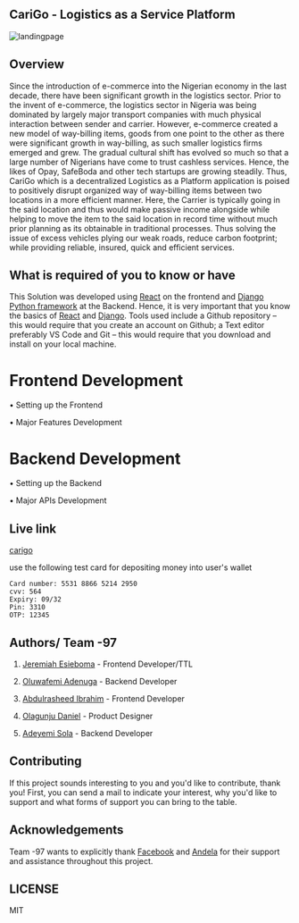## CariGo - Logistics as a Service Platform

![landingpage](https://user-images.githubusercontent.com/26861798/95522431-f07b2c00-0980-11eb-8f21-9ad3e781548a.png)


## Overview
Since the introduction of e-commerce into the Nigerian economy in the last decade, there have been significant growth in the logistics sector. Prior to the invent of e-commerce, the logistics sector in Nigeria was being dominated by largely major transport companies with much physical interaction between sender and carrier. However, e-commerce created a new model of way-billing items, goods from one point to the other as there were significant growth in way-billing, as such smaller logistics firms emerged and grew. The gradual cultural shift has evolved so much so that a large number of Nigerians have come to trust cashless services. Hence, the likes of Opay, SafeBoda and other tech startups are growing steadily. Thus, CariGo which is a decentralized Logistics as a Platform application is poised to positively disrupt organized way of way-billing items between two locations in a more efficient manner. Here, the Carrier is typically going in the said location and thus would make passive income alongside while helping to move the item to the said location in record time without much prior planning as its obtainable in traditional processes. Thus solving the issue of excess vehicles plying our weak roads, reduce carbon footprint; while providing reliable, insured, quick and efficient services.

## What is required of you to know or have
This Solution was developed using [React](https://reactjs.org) on the frontend and [Django Python framework](https://www.djangoproject.com)  at the Backend. Hence, it is very important that you know the basics of [React](https://reactjs.org) and [Django](https://www.djangoproject.com). 
Tools used include a Github repository – this would require that you create an account on Github; a Text editor preferably VS Code and Git – this would require that you download and install on your local machine. 

# Frontend Development
•	Setting up the Frontend 

•	Major Features Development

# Backend Development	
•	Setting up the Backend 

•	Major APIs Development


## Live link
[carigo](https://carigo.herokuapp.com)

use the following test card for depositing money into user's wallet

```
Card number: 5531 8866 5214 2950
cvv: 564
Expiry: 09/32
Pin: 3310
OTP: 12345
```

## Authors/ Team -97
1. [Jeremiah Esieboma](https://github.com/esiebomaj) - Frontend Developer/TTL

2. [Oluwafemi Adenuga](https://github.com/Solomon1999) - Backend Developer

3. [Abdulrasheed Ibrahim](https://github.com/Abdoulrasheed) - Frontend Developer

4. [Olagunju Daniel](https://github.com/todak2000) - Product Designer

5. [Adeyemi Sola](https://github.com/Deyems) - Backend Developer


## Contributing
If this project sounds interesting to you and you'd like to contribute, thank you!
First, you can send a mail to indicate your interest, why you'd like to support and what forms of support you can bring to the table.

## Acknowledgements
Team -97 wants to explicitly thank [Facebook](https://facebook.com) and [Andela](https://andela.com) for their support and assistance throughout this project. 
## LICENSE
MIT
